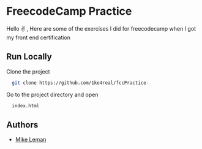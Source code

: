 
# FreecodeCamp Practice

Hello :v: , Here are some of the exercises I did for freecodecamp when I got my front end certification


## Run Locally

Clone the project

```bash
  git clone https://github.com/1ke4real/fccPractice-
```

Go to the project directory and open 

```bash
  index.html
```


## Authors

- [Mike Leman](https://github.com/1ke4real)
